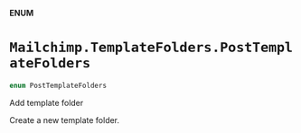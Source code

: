 **ENUM**

# `Mailchimp.TemplateFolders.PostTemplateFolders`

```swift
enum PostTemplateFolders
```

Add template folder

Create a new template folder.
